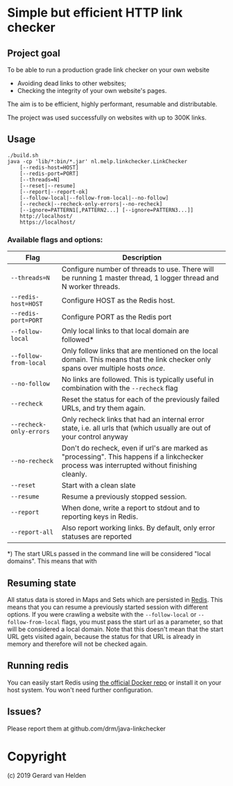 # Simple but efficient HTTP link checker

## Project goal

To be able to run a production grade link checker on your own website 

* Avoiding dead links to other websites;
* Checking the integrity of your own website's pages.

The aim is to be efficient, highly performant, resumable and distributable.

The project was used successfully on websites with up to 300K links. 

## Usage

```text
./build.sh
java -cp 'lib/*:bin/*.jar' nl.melp.linkchecker.LinkChecker
    [--redis-host=HOST]
    [--redis-port=PORT]
    [--threads=N]
    [--reset|--resume]
    [--report|--report-ok]
    [--follow-local|--follow-from-local|--no-follow]
    [--recheck|--recheck-only-errors|--no-recheck]
    [--ignore=PATTERN1[,PATTERN2...] [--ignore=PATTERN3...]]
    http://localhost/
    https://localhost/
```

### Available flags and options:

| Flag | Description |
| ------------- | ------------- |
| `--threads=N`  | Configure number of threads to use. There will be running 1 master thread, 1 logger thread and N worker threads. |
| `--redis-host=HOST` | Configure HOST as the Redis host. |
| `--redis-port=PORT` | Configure PORT as the Redis port |
| `--follow-local` | Only local links to that local domain are followed* |
| `--follow-from-local` | Only follow links that are mentioned on the local domain. This means that the link checker only spans over multiple hosts *once*. |
| `--no-follow` | No links are followed. This is typically useful in combination with the `--recheck` flag |
| `--recheck` | Reset the status for each of the previously failed URLs, and try them again. |
| `--recheck-only-errors` | Only recheck links that had an internal error state, i.e. all urls that (which usually are out of your control anyway |
| `--no-recheck` | Don't do recheck, even if url's are marked as "processing". This happens if a linkchecker process was interrupted without finishing cleanly. |
| `--reset` | Start with a clean slate |
| `--resume` | Resume a previously stopped session. |
| `--report` | When done, write a report to stdout and to reporting keys in Redis. |
| `--report-all` | Also report working links. By default, only error statuses are reported |

*) The start URLs passed in the command line will be considered "local
domains". This means that with  

## Resuming state
All status data is stored in Maps and Sets which are persisted in
[Redis](https://www.redis.org). This means that you can resume a previously
started session with different options. If you were crawling a website with the
`--follow-local` or `--follow-from-local` flags, you must pass the start url as
a parameter, so that will be considered a local domain. Note that this doesn't
mean that the start URL gets visited again, because the status for that URL is
already in memory and therefore will not be checked again.

## Running redis
You can easily start Redis using [the official Docker
repo](https://hub.docker.com/_/redis) or install it on your host system. You
won't need further configuration.

## Issues?
Please report them at github.com/drm/java-linkchecker

# Copyright
(c) 2019 Gerard van Helden
